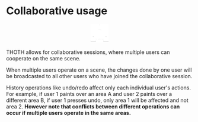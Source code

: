 # Collaborative usage

<p align="center">
    <img src="/assets/icons/vrc.png" alt="Collab" width="50"/>
</p>

THOTH allows for collaborative sessions, where multiple users can cooperate on the same scene. 

When multiple users operate on a scene, the changes done by one user will be broadcasted to all other users who have joined the collaborative session.

History operations like undo/redo affect only each individual user's actions. For example, if user 1 paints over an area A and user 2 paints over a different area B, if user 1 presses undo, only area 1 will be affected and not area 2. **However note that conflicts between different operations can occur if multiple users operate in the same areas.**